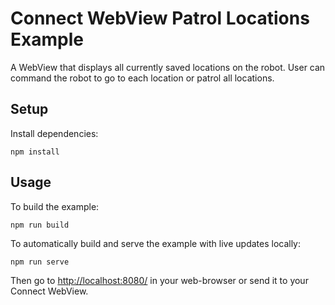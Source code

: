 # Connect WebView Patrol Locations Example
A WebView that displays all currently saved locations on the robot. User can command the robot to go to each location or patrol all locations.

## Setup
Install dependencies:
```shell
npm install
```

## Usage
To build the example:
```shell
npm run build
```

To automatically build and serve the example with live updates locally:
```shell
npm run serve
```

Then go to [http://localhost:8080/](http://localhost:8080/) in your web-browser or send it to your Connect WebView.
